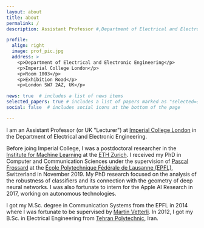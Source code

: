 ```yaml
---
layout: about
title: about
permalink: /
description: Assistant Professor #,Department of Electrical and Electronic Engineering, <a href="https://imperial.ac.uk/">Imperial College London</a>.

profile:
  align: right
  image: prof_pic.jpg
  address: >   
    <p>Department of Electrical and Electronic Engineering</p> 
    <p>Imperial College London</p>    
    <p>Room 1003</p>
    <p>Exhibition Road</p>
    <p>London SW7 2AZ, UK</p>

news: true  # includes a list of news items
selected_papers: true # includes a list of papers marked as "selected={true}"
social: false  # includes social icons at the bottom of the page

---
```


I am an Assistant Professor (or UK "Lecturer") at <a href="https://imperial.ac.uk/">Imperial College London</a> in the Department of Electrical and Electronic Engineering.

Before joing Imperial College, I was a postdoctoral researcher in the <a href="https://ml.inf.ethz.ch/">Institute for Machine Learning</a> at the <a href="http://ethz.ch/en.html">ETH Zurich</a>. I received my PhD in Computer and Communication Sciences under the supervision of <a href="https://people.epfl.ch/pascal.frossard">Pascal Frossard</a> at the <a href="https://www.epfl.ch/">École Polytechnique Fédérale de Lausanne (EPFL)</a>, Switzerland in November 2019. My PhD research focused on the analysis of the robustness of classifiers and its connection with the geometry of deep neural networks. I was also fortunate to intern for the Apple AI Research in 2017, working on autonomous technologies.

I got my M.Sc. degree in Communication Systems from the EPFL in 2014 where I was fortunate to be supervised by <a href="https://people.epfl.ch/martin.vetterli">Martin Vetterli</a>. In 2012, I got my B.Sc. in Electrical Engineering from <a href="https://aut.ac.ir/en">Tehran Polytechnic</a>, Iran.


